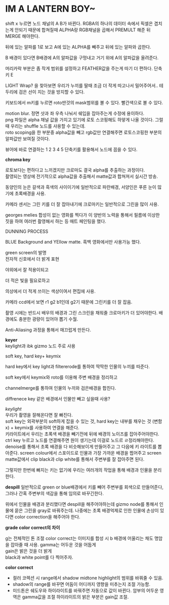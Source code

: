 # IM A LANTERN BOY~

shift x 누르면 노드 채널의 A B가 바뀐다. RGBA의 하나의 데이터 속에서 픽셀은 겹치는게 안되기 때문에
합쳐질때 ALPHA랑 RGB채널을 곱해서 PREMULT 해준 뒤 MERGE 해야한다.  

뒤에 있는 알파를 1로 보고 A에 있는 ALPHA를 빼주고 뒤에 있는 알파와 곱한다.  

B 배경이 있다면 B배경에 A의 알파값을 구멍내고 거기 위에 A의 알파값을 올려준다.  

머리카락 부분은 좀 작게 범위를 설정하고 FEATHER값을 주는게 따기 더 편하다. 단축키 E  

LIGHT Wrap? 을 찾아보면 우리가 누끼를 딸때 조금 더 작게 따고나서 밀어주어서.. 테두리에 검은 선이 지는 것을 방지할 수 있다.

키보드에서 m키를 누르면 roto딴것의 mask범위를 볼 수 있다. 빨간색으로 볼 수 있다.  

motion blur.
정면 샷과 좌 우측 나눠서 쉐입을 잡아주는게 수정에 용이하다.  
png 파일은 alpha 채널 값을 가지고 있기에 로토 스코핑해도 하얗게 나올 것이다. 그럴때 우리는 shuffle 노드를 사용할 수 있는데.  
roto scoping을 한 부분중 alpha값을 빼고 rgb값만 연결해주면 로토스코핑한 부분의 알파값만 보여질 것이다.

뷰어에 바로 연결하는 1 2 3 4 5 단축키를 활용해서 노드에 꼽을 수 있다. 

**chroma key**

로토보다는 편하다고 느끼겠지만 크로마도 결국 alpha를 추출하는 과정이다.  
촬영되는 영상에 전기적으로 alpha값을 추출해서 matte값과 합쳐져서 실시간 방송.  

동양인의 눈은 갈색과 흑색의 사이이기에 일반적으로 파란배경, 서양인은 푸른 눈이 많기에 초록배경을 사용.

카메라 센서는 그린 키를 더 잘 잡아내기에 크로마키는 일반적으로 그린을 많이 사용.  

georges melies 합성이 없는 영화를 찍다가 이 양반의 노력을 통해서 필름에 이상한 짓을 하여 여러번 촬영해서 
하는 등 매트 페인팅을 했다.

DUNNING PROCESS

BLUE Background and YEllow matte. 흑백 영화에서만 사용가능 했다.

green screen의 발명  
전자적 신호에서 더 밝게 표현  

야외에서 잘 적용이되고  

더 적은 빛을 필요로하고  

의상에서 더 적게 쓰이는 색상이여서 편집에 사용.

카메라 ccd에서 보면 r1 g2 b1인데 g2기 때문에 그린키를 더 잘 잡음.

촬영 시에는 반드시 배우의 배경과 그린 스크린을 채워줄 크로마키가 더 있어야한다. 배경에도 충분한 광량이 있어야 뽑기 수월.  

Anti-Aliasing 과정을 통해서 매끄럽게 만든다.  

**keyer**  
keylight과 ibk gizmo 노드 주로 사용

soft key, hard key+ keymix  

hard key에서 key light과 filtererode를 통하여 딱딱한 인물의 누끼를 따준다.

soft key에서 keymix와 roto를 이용해 주변 배경을 정리하고

channelmerge를 통하여 인물의 누끼와 검은배경을 합친다.



diffrenece key
같은 배경에서 인물만 빼고 싶을때 사용?

*keylight*  
우리가 촬영을 잘해온다면 잘 빠진다.  
soft key는 외곽부분의 soft하게 잡을 수 있는 것, hard key는 내부를 채우는 것 (변함x) + keymix를 사용하여 연결을 해준다.  
키라이트에서 우리는 초록색 배경을 빼기전에 뒤에 배경의 노이즈를 잡아주어야한다. 
ctrl key 누르고 노드를 연결해주면 원이 생기는데 이걸로 노드르 ㄹ정리해야한다.
denoise를 통해서 초록 배경을 다 비슷해보이게 만들어주고 그 다음에 키 라이트를 뽑아준다.
screen colour에서 스포이드로 인물과 가장 가까운 배경을 찝어주고
screen matte값에서 clip black과 clip white를 통해서 주변부를 잘 잡아주면 된다.

그렇지만 한번에 빠지는 키는 없기에 우리는 여러개의 작업을 통해 배경과 인물을 분리한다.



**despill**
일반적으로 green or blue배경에서
키를 빼어 주변부를 회색으로 만들어준다, 그러나 간혹 주변부의 색감을 통해 임의로 바꾸긴한다.

위에서 인물을 배경과 분리했다면 despill을 해주어야하는데 gizmo node를 통해서 인물에 묻은 그린을 gray로 바꿔주는데. 
나중에는 초록 배경억제로 인한 인물에 손상이 있다면 color correction을 해주어야 한다.

**grade color correct의 차이**  

g는 전체적인 톤 조절 color correct는 이미지를 합성 시 b 배경에 어울리는 채도 명암을 잡아줄 때 사용.
gamma는 어두운 것을 어둡게  
gain은 밝은 것을 더 밝게  
black과 white point를 다 찍어주자.  

**color correct**

* 컬러 코렉션 시 range에서 shadow midtone highlight의 범위를 바꿔줄 수 있음.  
* shadow의 range를 바꾸면 어둠이 어디까지 영향을 미추는지 조절 가능함.  
* 미드톤은 쉐도우와 하이라이트를 바꿔주면 자동으로 값이 바뀐다.
암부의 어두운 영역은 gamma값을 조절 하이라이트의 밝은 부분은 gain값 조절.


